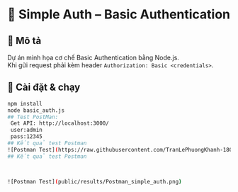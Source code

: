 # 🔑 Simple Auth – Basic Authentication

## 📌 Mô tả
Dự án minh họa cơ chế Basic Authentication bằng Node.js.  
Khi gửi request phải kèm header `Authorization: Basic <credentials>`.

## 🚀 Cài đặt & chạy
```bash
npm install
node basic_auth.js
## Test PostMan:
 Get API: http://localhost:3000/ 
 user:admin
 pass:12345
## Kết quả test Postman
![Postman Test](https://raw.githubusercontent.com/TranLePhuongKhanh-1803/simple_auth/09352af306c10dbabc29dd65819b9df2076a250a/public/results/Postman_simple_auth.png)
## Kết quả test Postman



![Postman Test](public/results/Postman_simple_auth.png)

